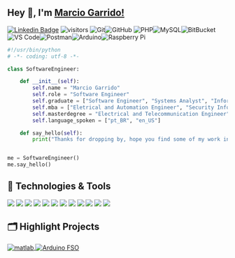 ## Hey 👋, I'm [Marcio Garrido!](https://github.com/marciogarridoLaCop)
[![Linkedin Badge](https://img.shields.io/badge/-LinkedIn-0e76a8?style=flat-square&logo=Linkedin&logoColor=white)](https://linkedin.com/in/marcio-garrido-654b9024/)
![visitors](https://visitor-badge.laobi.icu/badge?page_id=github.com/marciogarridoLaCop)
![Git](https://img.shields.io/badge/-Git-black?style=flat-square&logo=git)![GitHub](https://img.shields.io/badge/-GitHub-181717?style=flat-square&logo=github)   ![PHP](https://img.shields.io/badge/PHP-black?style=flat-square&logo=php)![MySQL](https://img.shields.io/badge/-MySQL-black?style=flat-square&logo=mysql)![BitBucket](https://img.shields.io/badge/-BitBucket-darkblue?style=flat-square&logo=bitbucket)![VS Code](https://img.shields.io/badge/-VS%20Code-007ACC?style=flat-square&logo=visual-studio-code)![Postman](https://img.shields.io/badge/Postman-black?style=flat-square&logo=postman)![Arduino](https://img.shields.io/badge/Arduino-black?style=flat-square&logo=arduino)![Raspberry Pi](https://img.shields.io/badge/-Raspberry%20Pi-C51A4A?style=flat-square&logo=Raspberry-Pi)

```python
#!/usr/bin/python
# -*- coding: utf-8 -*-

class SoftwareEngineer:

    def __init__(self):
        self.name = "Marcio Garrido"
        self.role = "Software Engineer"
        self.graduate = ["Software Engineer", "Systems Analyst", "Information Systems"]
        self.mba = ["Eletrical and Automation Engineer", "Security Information"]
        self.masterdegree = "Electrical and Telecommunication Engineer"
        self.language_spoken = ["pt_BR", "en_US"]

    def say_hello(self):
        print("Thanks for dropping by, hope you find some of my work interesting.")


me = SoftwareEngineer()
me.say_hello()
```

## 🔧 Technologies & Tools

![](https://img.shields.io/badge/Editor-VS_Code-informational?style=flat&logo=visual-studio-code&logoColor=white&color=6aa6f8)
![](https://img.shields.io/badge/OS-Apple-informational?style=flat&logo=Apple&logoColor=white&color=6aa6f8)
![](https://img.shields.io/badge/OS-Linux-informational?style=flat&logo=linux&logoColor=white&color=6aa6f8)
![](https://img.shields.io/badge/Tools-Joomla-informational?style=flat&logo=joomla&logoColor=white&color=6aa6f8)
![](https://img.shields.io/badge/Tools-Delphi-informational?style=flat&logo=delphi&logoColor=white&color=6aa6f8)
![](https://img.shields.io/badge/Code-Python-informational?style=flat&logo=python&logoColor=white&color=6aa6f8)
![](https://img.shields.io/badge/Code-C++-informational?style=flat&logo=cplusplus&logoColor=white&color=6aa6f8)
![](https://img.shields.io/badge/Code-Matlab-informational?style=flat&logo=&logoColor=white&color=6aa6f8)
![](https://img.shields.io/badge/Code-arduino-informational?style=flat&logo=arduino&logoColor=white&color=6aa6f8)
![](https://img.shields.io/badge/Code-JavaScript-informational?style=flat&logo=javascript&logoColor=white&color=6aa6f8)
![](https://img.shields.io/badge/Shell-Bash-informational?style=flat&logo=gnu-bash&logoColor=white&color=6aa6f8)
![](https://img.shields.io/badge/Tools-MySql-informational?style=flat&logo=mysql&logoColor=white&color=6aa6f8)

<!-- ## &#x1f4c8; GitHub Stats

<a href="https://github.com/marciogarridoLaCop">
  <img align="center" src="https://github-readme-stats.vercel.app/api/top-langs/?username=marciogarridoLaCop&hide=c%2B%2B,c,matlab,assembly&title_color=6aa6f8&text_color=8a919a&icon_color=6aa6f8&bg_color=22272e" alt="Marcio Garrido's GitHub Stats" />
</a>

<a href="https://github.com/marciogarridoLaCop">
  <img align="center" src="https://github-readme-stats.vercel.app/api?username=marciogarridoLaCop&show_icons=true&line_height=27&count_private=true&title_color=6aa6f8&text_color=8a919a&icon_color=6aa6f8&bg_color=22272e" alt="Marcio Garrido's GitHub Stats" />
</a> -->

## 🗂️ Highlight Projects

<a href="https://github.com/marciogarridoLaCop/matlab">
  <img align="center" src="https://github-readme-stats.vercel.app/api/pin/?username=marciogarridoLaCop&repo=matlab&show_icons=true&line_height=27&title_color=6aa6f8&text_color=8a919a&icon_color=6aa6f8&bg_color=22272e" alt="matlab" />
</a>

<a href="https://github.com/marciogarridoLaCop/Arduino_FSO">
  <img align="center" src="https://github-readme-stats.vercel.app/api/pin/?username=marciogarridoLaCop&repo=arduino&show_icons=true&line_height=27&title_color=6aa6f8&text_color=8a919a&icon_color=6aa6f8&bg_color=22272e" alt="Arduino FSO" />
</a>

